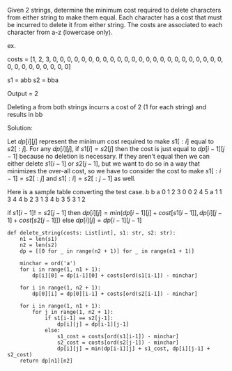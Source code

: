 Given 2 strings, determine the minimum cost required to delete characters from either string to make them equal. Each character has a cost that must be incurred to delete it from either string. The costs are associated to each character from a-z (lowercase only).

ex.

costs = [1, 2, 3, 0, 0, 0, 0, 0, 0, 0, 0, 0, 0, 0, 0, 0, 0, 0, 0, 0, 0, 0, 0, 0, 0, 0, 0, 0, 0, 0, 0, 0, 0, 0, 0, 0]

s1 = abb
s2 = bba

Output = 2

Deleting a from both strings incurrs a cost of 2 (1 for each string) and results in bb

Solution:

Let $dp[i][j]$ represent the minimum cost required to make $s1[:i]$ equal to $s2[:j]$. For any $dp[i][j]$, if $s1[i] = s2[j]$ then the cost is just equal to $dp[i-1][j-1]$ because no deletion is necessary. If they aren't equal then we can either delete $s1[i-1]$ or $s2[j-1]$, but we want to do so in a way that minimizes the over-all cost, so we have to consider the cost to make $s1[:i-1] = s2[:j]$ and $s1[:i] = s2[:j-1]$ as well.

Here is a sample table converting the test case.
            b b a
       0  1  2 3
   0  0  2 4 5
a 1   1  3 4 4
b 2  3  1 3 4
b 3  5  3 1 2

if $s1[i-1] != s2[j-1]$ then
	$dp[i][j] = min(dp[i-1][j] + cost[s1[i-1]], dp[i][j-1] + cost[s2[j-1]])$
else
	$dp[i][j] = dp[i-1][j-1]$

```
def delete_string(costs: List[int], s1: str, s2: str):
	n1 = len(s1)
	n2 = len(s2)
	dp = [[0 for _ in range(n2 + 1)] for _ in range(n1 + 1)]

	minchar = ord('a')
	for i in range(1, n1 + 1):
		dp[i][0] = dp[i-1][0] + costs[ord(s1[i-1]) - minchar]

	for i in range(1, n2 + 1):
		dp[0][i] = dp[0][i-1] + costs[ord(s2[i-1]) - minchar]

	for i in range(1, n1 + 1):
		for j in range(1, n2 + 1):
			if s1[i-1] == s2[j-1]:
				dp[i][j] = dp[i-1][j-1]
			else:
				s1_cost = costs[ord(s1[i-1]) - minchar]
				s2_cost = costs[ord(s2[j-1]) - minchar]
				dp[i][j] = min(dp[i-1][j] + s1_cost, dp[i][j-1] + s2_cost)
	return dp[n1][n2]
```